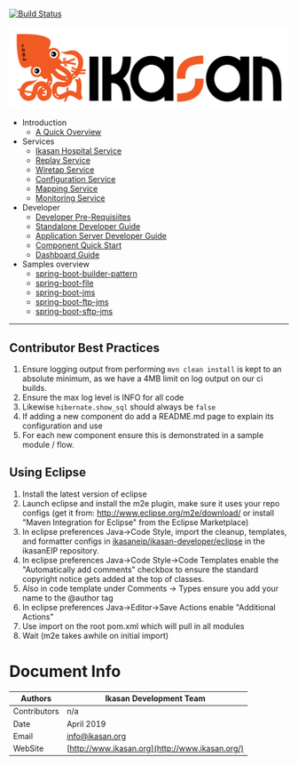 [![Build Status](https://travis-ci.org/ikasanEIP/ikasan.svg?branch=master)](https://travis-ci.org/ikasanEIP/ikasan)

![Problem Domain](ikasaneip/developer/docs/quickstart-images/Ikasan-title-transparent.png)

- Introduction
    - [A Quick Overview](./QuickOverview.md)
- Services
    - [Ikasan Hospital Service](ikasaneip/hospital/Readme.md)
    - [Replay Service](ikasaneip/replay/Readme.md)
    - [Wiretap Service](ikasaneip/wiretap/Readme.md)
    - [Configuration Service](ikasaneip/configuration-service/Readme.md)
    - [Mapping Service](ikasaneip/mapping/Readme.md)
    - [Monitoring Service](ikasaneip/monitor/Readme.md)
- Developer
    - [Developer Pre-Requisiites](ikasaneip/developer/docs/DeveloperPreRequisites.md) 
    - [Standalone Developer Guide](ikasaneip/developer/docs/StandaloneDeveloperGuide.md) 
    - [Application Server Developer Guide](ikasaneip/developer/docs/Readme.md)
    - [Component Quick Start](ikasaneip/component/Readme.md)
    - [Dashboard Guide](ikasaneip/dashboard/Readme.md)
 - Samples overview
    - [spring-boot-builder-pattern](ikasaneip/sample/spring-boot/builder-pattern/README.md)
    - [spring-boot-file](ikasaneip/sample/spring-boot/file/README.md)
    - [spring-boot-jms](ikasaneip/sample/spring-boot/jms/README.md)
    - [spring-boot-ftp-jms](ikasaneip/sample/spring-boot/ftp-jms/README.md)
    - [spring-boot-sftp-jms](ikasaneip/sample/spring-boot/sftp-jms/README.md)
---------------------


Contributor Best Practices
--------------------------
1. Ensure logging output from performing ```mvn clean install``` is kept to an absolute minimum, 
   as we have a 4MB limit on log output on our ci builds. 
2. Ensure the max log level is INFO for all code
3. Likewise ```hibernate.show_sql``` should always be ```false``` 
2. If adding a new component do add a README.md page to explain its configuration and use
3. For each new component ensure this is demonstrated in a sample module / flow. 
   
Using Eclipse
-------------
1. Install the latest version of eclipse
2. Launch eclipse and install the m2e plugin, make sure it uses your repo configs 
   (get it from: http://www.eclipse.org/m2e/download/ or install "Maven Integration for Eclipse" from the Eclipse Marketplace)
3. In eclipse preferences Java->Code Style, import the cleanup, templates, and
   formatter configs in [ikasaneip/ikasan-developer/eclipse](https://github.com/ikasanEIP/ikasan/tree/master/ikasaneip/developer/eclipse) in the ikasanEIP repository.
4. In eclipse preferences Java->Code Style->Code Templates enable the "Automatically add comments"
   checkbox to ensure the standard copyright notice gets added at the top of classes. 
5. Also in code template under Comments -> Types ensure you add your name to the @author tag   
6. In eclipse preferences Java->Editor->Save Actions enable "Additional Actions"
7. Use import on the root pom.xml which will pull in all modules
8. Wait (m2e takes awhile on initial import)

# Document Info

| Authors | Ikasan Development Team |
| --- | --- |
| Contributors | n/a |
| Date | April 2019 |
| Email | info@ikasan.org |
| WebSite | [http://www.ikasan.org](http://www.ikasan.org/) |

